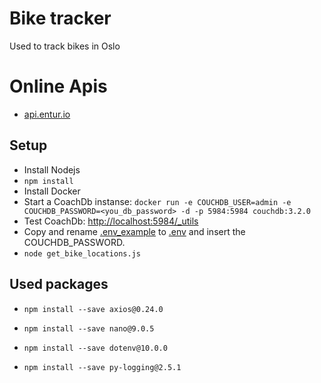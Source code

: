 # Bike tracker
Used to track bikes in Oslo

# Online Apis
- [api.entur.io](api.entur.io)

## Setup
- Install Nodejs
- ``npm install``
- Install Docker
- Start a CoachDb instanse: ``docker run -e COUCHDB_USER=admin -e COUCHDB_PASSWORD=<you_db_password> -d -p 5984:5984 couchdb:3.2.0``
- Test CoachDb: [http://localhost:5984/_utils](http://localhost:5984/_utils)
- Copy and rename [.env_example](.env_example) to [.env](.env) and insert the COUCHDB_PASSWORD.
- ``node get_bike_locations.js``
## Used packages
- ``npm install --save axios@0.24.0``

- ``npm install --save nano@9.0.5``

- ``npm install --save dotenv@10.0.0``

- ``npm install --save py-logging@2.5.1``